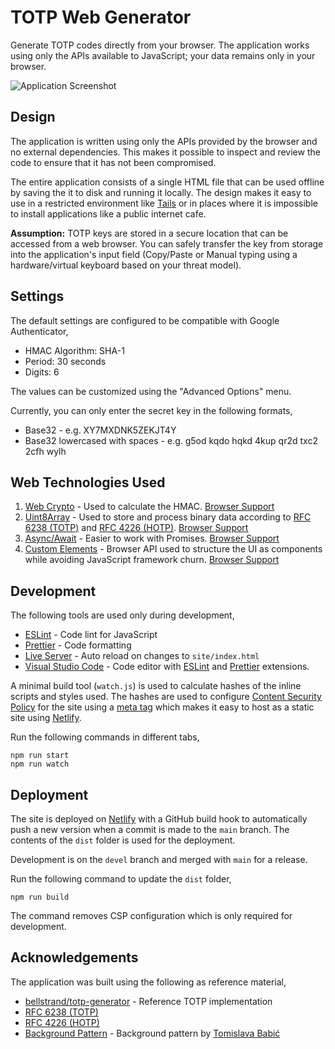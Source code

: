 # TOTP Web Generator

Generate TOTP codes directly from your browser. The application works using only the APIs available to JavaScript; your data remains only in your browser.

![Application Screenshot](https://github.com/k3karthic/totp-generator-web/raw/main/resources/screenshot.png)

## Design

The application is written using only the APIs provided by the browser and no external dependencies. This makes it possible to inspect and review the code to ensure that it has not been compromised.

The entire application consists of a single HTML file that can be used offline by saving the it to disk and running it locally. The design makes it easy to use in a restricted environment like [Tails](https://tails.boum.org/) or in places where it is impossible to install applications like a public internet cafe.

**Assumption:** TOTP keys are stored in a secure location that can be accessed from a web browser. You can safely transfer the key from storage into the application's input field (Copy/Paste or Manual typing using a hardware/virtual keyboard based on your threat model).

## Settings

The default settings are configured to be compatible with Google Authenticator,

-   HMAC Algorithm: SHA-1
-   Period: 30 seconds
-   Digits: 6

The values can be customized using the "Advanced Options" menu.

Currently, you can only enter the secret key in the following formats,

-   Base32 - e.g. XY7MXDNK5ZEKJT4Y
-   Base32 lowercased with spaces - e.g. g5od kqdo hqkd 4kup qr2d txc2 2cfh wylh

## Web Technologies Used

1. [Web Crypto](https://developer.mozilla.org/en-US/docs/Web/API/Web_Crypto_API) - Used to calculate the HMAC. [Browser Support](https://caniuse.com/cryptography)
2. [Uint8Array](https://developer.mozilla.org/en-US/docs/Web/JavaScript/Reference/Global_Objects/Uint8Array) - Used to store and process binary data according to [RFC 6238 (TOTP)](https://tools.ietf.org/html/rfc6238) and [RFC 4226 (HOTP)](https://tools.ietf.org/html/rfc4226). [Browser Support](https://caniuse.com/mdn-javascript_builtins_uint8array)
3. [Async/Await](https://developer.mozilla.org/en-US/docs/Web/JavaScript/Reference/Statements/async_function) - Easier to work with Promises. [Browser Support](https://caniuse.com/async-functions)
4. [Custom Elements](https://developer.mozilla.org/en-US/docs/Web/Web_Components/Using_custom_elements) - Browser API used to structure the UI as components while avoiding JavaScript framework churn. [Browser Support](https://caniuse.com/custom-elementsv1)

## Development

The following tools are used only during development,

-   [ESLint](https://eslint.org/) - Code lint for JavaScript
-   [Prettier](https://prettier.io/) - Code formatting
-   [Live Server](https://github.com/tapio/live-server) - Auto reload on changes to `site/index.html`
-   [Visual Studio Code](https://code.visualstudio.com/) - Code editor with [ESLint](https://marketplace.visualstudio.com/items?itemName=dbaeumer.vscode-eslint) and [Prettier](https://marketplace.visualstudio.com/items?itemName=esbenp.prettier-vscode) extensions.

A minimal build tool (`watch.js`) is used to calculate hashes of the inline scripts and styles used. The hashes are used to configure [Content Security Policy](https://content-security-policy.com/hash/) for the site using a [meta tag](https://content-security-policy.com/examples/meta/) which makes it easy to host as a static site using [Netlify](https://www.netlify.com/).

Run the following commands in different tabs,

```
npm run start
npm run watch
```

## Deployment

The site is deployed on [Netlify](https://www.netlify.com/) with a GitHub build hook to automatically push a new version when a commit is made to the `main` branch. The contents of the `dist` folder is used for the deployment.

Development is on the `devel` branch and merged with `main` for a release.

Run the following command to update the `dist` folder,

```
npm run build
```

The command removes CSP configuration which is only required for development.

## Acknowledgements

The application was built using the following as reference material,

-   [bellstrand/totp-generator](https://github.com/bellstrand/totp-generator) - Reference TOTP implementation
-   [RFC 6238 (TOTP)](https://tools.ietf.org/html/rfc6238)
-   [RFC 4226 (HOTP)](https://tools.ietf.org/html/rfc4226)
-   [Background Pattern](https://www.toptal.com/designers/subtlepatterns/double-bubble-outline-pattern/) - Background pattern by [Tomislava Babić](https://behance.net/antitomi)
